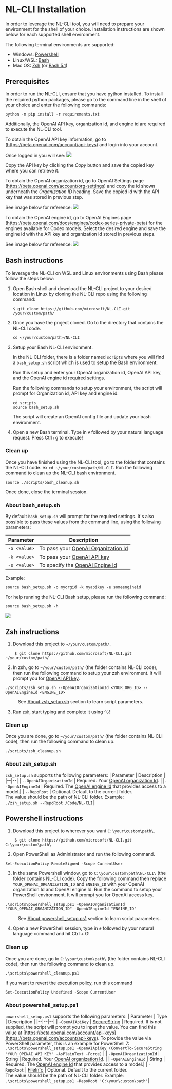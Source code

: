 # NL-CLI Installation

In order to leverage the NL-CLI tool, you will need to prepare your environment for the shell of your choice. Installation instructions are shown below for each supported shell environment. 

The following terminal environments are supported:  

* Windows:    [Powershell](#powershell-instructions)
* Linux/WSL:  [Bash](#bash-instructions) 
* Mac OS:     [Zsh](#zsh-instructions) (or [Bash 5.1](#bash-instructions))

## Prerequisites

In order to run the NL-CLI, ensure that you have python installed. To install the required python packages, please go to the command line in the shell of your choice and enter the following commands: 

```
python -m pip install -r requirements.txt
```

Additionally, the OpenAI API key, organization id, and engine id are required to execute the NL-CLI tool. 

To obtain the OpenAI API key information, go to (https://beta.openai.com/account/api-keys) and login into your account. 

Once logged in you will see: 
![](images/OpenAI-apikey.png)

Copy the API key by clicking the _Copy_ button and save the copied key where you can retrieve it.

To obtain the OpenAI organization id, go to OpenAI Settings page (https://beta.openai.com/account/org-settings) and copy the id shown underneath the _Organization ID_ heading. Save the copied id with the API key that was stored in previous step. 

See image below for reference: 
![](images/OpenAI-orgid.png)

To obtain the OpenAI engine id, go to OpenAI Engines page (https://beta.openai.com/docs/engines/codex-series-private-beta) for the engines available for Codex models. Select the desired engine and save the engine id with the API key and organization id stored in previous steps. 

See image below for reference: 
![](images/OpenAI-engineid.png)

## Bash instructions

To leverage the NL-CLI on WSL and Linux environments using Bash please follow the steps below: 

1. Open Bash shell and download the NL-CLI project to your desired location in Linux by cloning the NL-CLI repo using the following command: 
    ```
    $ git clone https://github.com/microsoft/NL-CLI.git /your/custom/path/
    ```

2. Once you have the project cloned. Go to the directory that contains the NL-CLI code.
    ```
	cd </your/custom/path>/NL-CLI
    ```

3. Setup your Bash NL-CLI environment.

	In the NL-CLI folder, there is a folder named `scripts` where you will find a `bash_setup.sh` script which is used to setup the Bash environment.
	
	Run this setup and enter your OpenAI organization id, OpenAI API key, and the OpenAI engine id required settings.

	Run the following commands to setup your environment, the script will prompt
	for Organization id, API key and engine id:
	```
	cd scripts
	source bash_setup.sh
	```
	
	The script will create an OpenAI config file and update your bash environment.

4. Open a new Bash terminal. Type in `#` followed by your natural language request. Press Ctrl+g to execute!

### Clean up

Once you have finished using the NL-CLI tool, go to the folder that contains the NL-CLI code. ex `cd ~/your/custom/path/NL-CLI`. Run the following command to clean up the NL-CLI bash environment.
```
source ./scripts/bash_cleanup.sh
```
Once done, close the terminal session.

### About bash_setup.sh

By default `bash_setup.sh` will prompt for the required settings. It's also possible to pass these values from the command line, using the following parameters:

| Parameter    | Description |
|--------------|-------------|
| `-o <value>` | To pass your [OpenAI Organization Id](https://beta.openai.com/account/org-settings) |
| `-k <value>` | To pass your [OpenAI API key](https://beta.openai.com/account/api-keys) |
| `-e <value>` | To specify the [OpenAI Engine Id](https://beta.openai.com/docs/engines/codex-series-private-beta) |

Example: 

```
source bash_setup.sh -o myorgid -k myapikey -e someengineid
```

For help running the NL-CLI Bash setup, please run the following command:   
```
source bash_setup.sh -h
```

![](images/NL-CLI-bashhelp.png)

## Zsh instructions

1. Download this project to `~/your/custom/path/`.

```
    $ git clone https://github.com/microsoft/NL-CLI.git ~/your/custom/path/
```

2. In zsh, go to `~/your/custom/path/` (the folder contains NL-CLI code), then run the following command to setup your zsh environment. It will prompt you for [OpenAI API key]((https://beta.openai.com/account/api-keys)).

```
./scripts/zsh_setup.sh --OpenAIOrganizationId <YOUR_ORG_ID> --OpenAIEngineId <ENGINE_ID>
```
&nbsp;&nbsp;&nbsp;&nbsp;&nbsp;&nbsp;&nbsp;&nbsp;&nbsp;&nbsp;See [About zsh_setup.sh](#about-zshsetupsh) section to learn script parameters.

3. Run `zsh`, start typing and complete it using `^G`!

### Clean up
Once you are done, go to `~/your/custom/path/` (the folder contains NL-CLI code), then run the following command to clean up.
```
./scripts/zsh_cleanup.sh
```

### About zsh_setup.sh
`zsh_setup.sh` supports the following parameters:
| Parameter | Description |
|--|--|
| `--OpenAIOrganizationId` | Required. Your [OpenAI organization Id](https://beta.openai.com/account/org-settings). |
|`--OpenAIEngineId` | Required. The [OpenAI engine Id](https://beta.openai.com/docs/engines/codex-series-private-beta) that provides access to a model.|
| `--RepoRoot` | Optional. Default to the current folder.<br/>The value should be the path of NL-CLI folder. Example:<br/>`./zsh_setup.sh --RepoRoot /Code/NL-CLI`|

## Powershell instructions

1. Download this project to wherever you want `C:\your\custom\path\`.

```
    $ git clone https://github.com/microsoft/NL-CLI.git C:\your\custom\path\
```

2. Open PowerShell as Administrator and run the following command.

```
Set-ExecutionPolicy RemoteSigned -Scope CurrentUser
```


3. In the same Powershell window, go to `C:\your\custom\path\NL-CLI\` (the folder contains NL-CLI code). Copy the following command then replace `YOUR_OPENAI_ORGANIZATION_ID` and `ENGINE_ID` with your OpenAI organization Id and OpenAI engine Id. Run the command to setup your PowerShell environment. It will prompt you for OpenAI access key.

```
.\scripts\powershell_setup.ps1 -OpenAIOrganizationId "YOUR_OPENAI_ORGANIZATION_ID" -OpenAIEngineId "ENGINE_ID"
```
&nbsp;&nbsp;&nbsp;&nbsp;&nbsp;&nbsp;&nbsp;&nbsp;&nbsp;&nbsp;See [About powershell_setup.ps1](#about-powershell_setupps1) section to learn script parameters.

4. Open a new PowerShell session, type in `#` followed by your natural language command and hit Ctrl + G!

### Clean up
Once you are done, go to `C:\your\custom\path\` (the folder contains NL-CLI code), then run the following command to clean up.
```
.\scripts\powershell_cleanup.ps1
```

If you want to revert the execution policy, run this command
```
Set-ExecutionPolicy Undefined -Scope CurrentUser
```

### About powershell_setup.ps1
`powershell_setup.ps1` supports the following parameters:
| Parameter | Type | Description |
|--|--|--|
| `-OpenAIApiKey` | [SecureString](https://docs.microsoft.com/en-us/dotnet/api/system.security.securestring) | Required. If is not supplied, the script will prompt you to input the value. You can find this value at [https://beta.openai.com/account/api-keys](https://beta.openai.com/account/api-keys). To provide the value via PowerShell parameter, this is an example for PowerShell 7: <br/> `.\scripts\powershell_setup.ps1 -OpenAIApiKey (ConvertTo-SecureString "YOUR_OPENAI_API_KEY" -AsPlainText -Force)` | 
| `-OpenAIOrganizationId` | String | Required. Your [OpenAI organization Id](https://beta.openai.com/account/org-settings). |
| `-OpenAIEngineId` | String | Required. The [OpenAI engine Id](https://beta.openai.com/docs/engines/codex-series-private-beta) that provides access to a model.|
| `-RepoRoot` | [FileInfo](https://docs.microsoft.com/en-us/dotnet/api/system.io.fileinfo) | Optional. Default to the current folder.<br>The value should be the path of NL-CLI folder. Example:<br/>`.\scripts\powershell_setup.ps1 -RepoRoot 'C:\your\custom\path'`|
